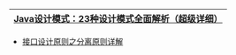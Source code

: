 [Java设计模式：23种设计模式全面解析（超级详细）](http://c.biancheng.net/design_pattern/)|
---|

* [接口设计原则之分离原则详解](https://www.jianshu.com/p/fe1e778b4f52)
